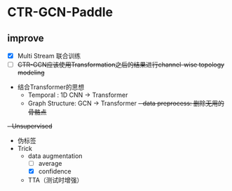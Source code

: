 # CTR-GCN-Paddle

## improve
- [x] Multi Stream 联合训练
- [ ] ~~CTR-GCN应该使用Transformation之后的结果进行channel-wise topology modeling~~
- 结合Transformer的思想
  - Temporal : 1D CNN -> Transformer
  - Graph Structure: GCN -> Transformer
~~- data preprocess: 删除无用的骨骼点~~

~~- Unsupervised~~
  - 伪标签
- Trick
  - data augmentation
    - [ ] average
    - [x] confidence
  - TTA（测试时增强）